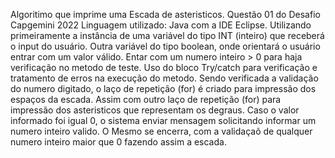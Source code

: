  Algoritimo que imprime uma Escada de asteristicos. Questão 01 do Desafio Capgemini 2022
 Linguagem utilizado: Java com a IDE Eclipse.
 Utilizando primeiramente a instância de uma variável do tipo INT (inteiro) que receberá o input do usuário.
 Outra variável do tipo boolean, onde orientará o usuário entrar com um valor válido.
 Entar com um numero inteiro > 0 para haja verificação no metodo de teste.
 Uso do bloco Try/catch para verificação e tratamento de erros na execução do metodo.
 Sendo verificada a validação do numero digitado, o laço de repetição (for) é criado para impressão dos espaços da escada.
 Assim com outro laço de repetição (for) para impressão dos asteristicos que representam os degraus.
 Caso o valor informado foi igual 0, o sistema enviar mensagem solicitando informar um numero inteiro valido.
 O Mesmo se encerra, com a validaçaõ de qualquer numero inteiro maior que 0 fazendo assim a escada.
 



